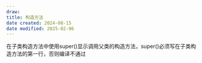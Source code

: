 ```yaml
---
draw:
title: 构造方法
date created: 2024-08-15
date modified: 2025-02-06
---
```


在子类构造方法中使用super()显示调用父类的构造方法，super()必须写在子类构造方法的第一行，否则编译不通过
